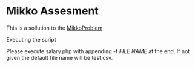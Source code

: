 # Mikko Assesment

This is a sollution to the [MikkoProblem](https://gist.github.com/DragonBe/10521ac163824e3cdc85e0d71527d118)

Executing the script

Please execute salary.php with appending -f *FILE NAME* at the end. If not given the default file name will be test.csv.
